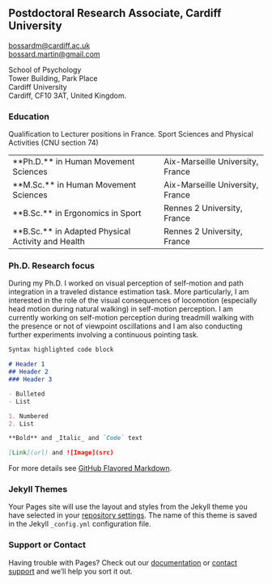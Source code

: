 ## Postdoctoral Research Associate, Cardiff University

bossardm@cardiff.ac.uk <br>
bossard.martin@gmail.com <br>

School of Psychology <br>
Tower Building, Park Place <br>
Cardiff University <br>
Cardiff, CF10 3AT, United Kingdom.

### Education

Qualification to Lecturer positions in France. Sport Sciences and Physical Activities (CNU section 74) <br>

<table>
  <tr>
    <td>**Ph.D.** in Human Movement Sciences</td>
    <td>Aix-Marseille University, France</td>
  </tr>
  <tr>
    <td>**M.Sc.** in Human Movement Sciences</td>
    <td>Aix-Marseille University, France</td>
  </tr>
  <tr>
    <td>**B.Sc.** in Ergonomics in Sport</td>
    <td>Rennes 2 University, France</td>
  </tr>
  <tr>
    <td>**B.Sc.** in Adapted Physical Activity and Health</td>
    <td>Rennes 2 University, France</td>
  </tr>
</table>


### Ph.D. Research focus

During my Ph.D. I worked on visual perception of self-motion and path integration in a traveled distance estimation task. More particularly, I am interested in the role of the visual consequences of locomotion (especially head motion during natural walking) in self-motion perception. I am currently working on self-motion perception during treadmill walking with the presence or not of viewpoint oscillations and I am also conducting further experiments involving a continuous pointing task.


```markdown
Syntax highlighted code block

# Header 1
## Header 2
### Header 3

- Bulleted
- List

1. Numbered
2. List

**Bold** and _Italic_ and `Code` text

[Link](url) and ![Image](src)
```

For more details see [GitHub Flavored Markdown](https://guides.github.com/features/mastering-markdown/).

### Jekyll Themes

Your Pages site will use the layout and styles from the Jekyll theme you have selected in your [repository settings](https://github.com/martin-bossard/supersite/settings). The name of this theme is saved in the Jekyll `_config.yml` configuration file.

### Support or Contact

Having trouble with Pages? Check out our [documentation](https://docs.github.com/categories/github-pages-basics/) or [contact support](https://github.com/contact) and we’ll help you sort it out.
